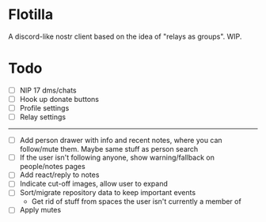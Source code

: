 # Flotilla

A discord-like nostr client based on the idea of "relays as groups". WIP.

# Todo

- [ ] NIP 17 dms/chats
- [ ] Hook up donate buttons
- [ ] Profile settings
- [ ] Relay settings

---

- [ ] Add person drawer with info and recent notes, where you can follow/mute them. Maybe same stuff as person search
- [ ] If the user isn't following anyone, show warning/fallback on people/notes pages
- [ ] Add react/reply to notes
- [ ] Indicate cut-off images, allow user to expand
- [ ] Sort/migrate repository data to keep important events
  - Get rid of stuff from spaces the user isn't currently a member of
- [ ] Apply mutes
